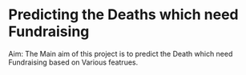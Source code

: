 # Predicting the Deaths which need Fundraising
Aim: The Main aim of this project is to predict the Death which need Fundraising based on Various featrues.
